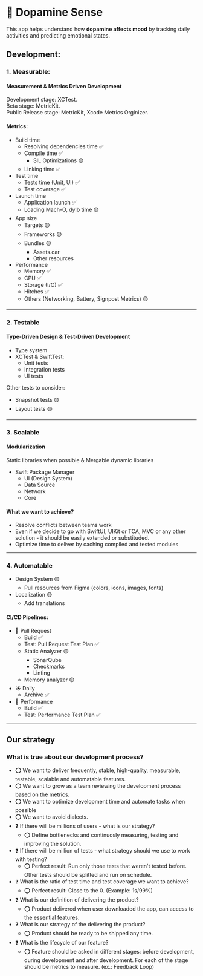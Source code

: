 
# 🌊 Dopamine Sense

This app helps understand how **dopamine affects mood** by tracking daily activities and predicting emotional states.

## Development:

### 1. Measurable:
#### Measurement & Metrics Driven Development

Development stage: XCTest.\
Beta stage: MetricKit.\
Public Release stage: MetricKit, Xcode Metrics Orginizer.

#### Metrics:
- Build time
    - Resolving dependencies time ✅
    - Compile time ✅
        - SIL Optimizations 🟡
    - Linking time ✅
- Test time
     - Tests time (Unit, UI) ✅
     - Test coverage ✅
- Launch time
    - Application launch ✅
    - Loading Mach-O, dylb time 🟡
- App size
    - Targets 🟡
    - Frameworks 🟡
    - Bundles 🟡
        - Assets.car
        - Other resources
- Performance
    - Memory ✅
    - CPU ✅
    - Storage (I/O) ✅
    - Hitches ✅
    - Others (Networking, Battery, Signpost Metrics) 🟡

---

### 2. Testable
#### Type-Driven Design & Test-Driven Development

- Type system
- XCTest & SwiftTest:
    - Unit tests
    - Integration tests
    - UI tests

Other tests to consider:
- Snapshot tests 🟡
- Layout tests 🟡

---

### 3. Scalable
#### Modularization
Static libraries when possible & Mergable dynamic libraries

- Swift Package Manager
    - UI (Design System)
    - Data Source
    - Network
    - Core

#### What we want to achieve?
- Resolve conflicts between teams work
- Even if we decide to go with SwiftUI, UIKit or TCA, MVC or any other solution - it should be easily extended or substituded.
- Optimize time to deliver by caching compiled and tested modules

---

### 4. Automatable

- Design System 🟡
    - Pull resources from Figma (colors, icons, images, fonts)
- Localization 🟡
    - Add translations

#### CI/CD Pipelines:
- 👾 Pull Request
    - Build ✅
    - Test: Pull Request Test Plan ✅
    - Static Analyzer 🟡
        - SonarQube
        - Checkmarks
        - Linting
    - Memory analyzer 🟡
- ☀️ Daily
    - Archive ✅
- 🤖 Performance
    - Build ✅
    - Test: Performance Test Plan ✅

---

## Our strategy
### What is true about our development process?
- ⭕️ We want to deliver frequently, stable, high-quality, measurable, testable, scalable and automatable features.
- ⭕️ We want to grow as a team reviewing the development process based on the metrics.
- ⭕️ We want to optimize development time and automate tasks when possible
- ⭕️ We want to avoid dialects.
- ❓ If there will be millions of users - what is our strategy? 
    - ⭕️ Define bottlenecks and continuosly measuring, testing and improving the solution.
- ❓ If there will be million of tests - what strategy should we use to work with testing? 
    - ⭕️ Perfect result: Run only those tests that weren't tested before. Other tests should be splitted and run on schedule.
- ❓ What is the ratio of test time and test coverage we want to achieve?
    - ⭕️ Perfect result: Close to the 0. (Example: 1s/99%)
- ❓ What is our definition of delivering the product?
    - ⭕️ Product delivered when user downloaded the app, can access to the essential features.
- ❓ What is our strategy of the delivering the product?
    - ⭕️ Product should be ready to be shipped any time.
- ❓ What is the lifecycle of our feature?
    - ⭕️ Feature should be asked in different stages: before development, during development and after development. For each of the stage should be metrics to measure. (ex.: Feedback Loop)


